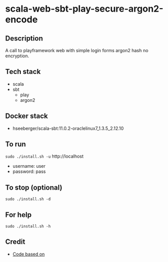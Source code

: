 # scala-web-sbt-play-secure-argon2-encode

## Description
A call to playframework web
with simple login forms argon2 hash
no encryption.

## Tech stack
- scala
- sbt
  - play
  - argon2

## Docker stack
- hseeberger/scala-sbt:11.0.2-oraclelinux7_1.3.5_2.12.10

## To run
`sudo ./install.sh -u`
http://localhost
- username: user
- password: pass

## To stop (optional)
`sudo ./install.sh -d`

## For help
`sudo ./install.sh -h`

## Credit
- [Code based on](https://github.com/alvinj/PlayFrameworkLoginAuthenticationExample.git)

